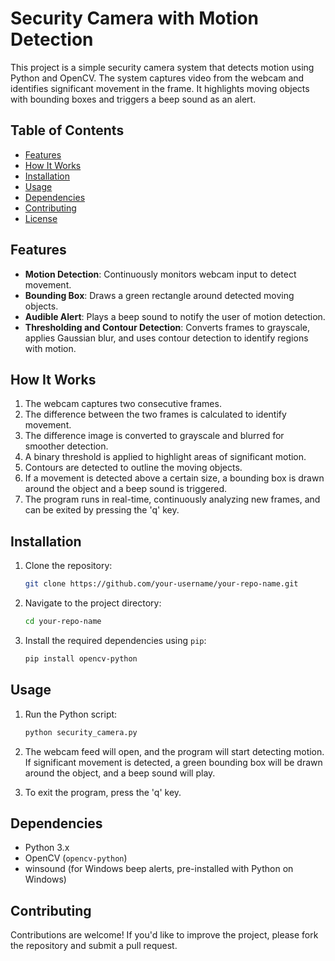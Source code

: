 # Security Camera with Motion Detection

This project is a simple security camera system that detects motion using Python and OpenCV. The system captures video from the webcam and identifies significant movement in the frame. It highlights moving objects with bounding boxes and triggers a beep sound as an alert.

## Table of Contents
- [Features](#features)
- [How It Works](#how-it-works)
- [Installation](#installation)
- [Usage](#usage)
- [Dependencies](#dependencies)
- [Contributing](#contributing)
- [License](#license)

## Features
- **Motion Detection**: Continuously monitors webcam input to detect movement.
- **Bounding Box**: Draws a green rectangle around detected moving objects.
- **Audible Alert**: Plays a beep sound to notify the user of motion detection.
- **Thresholding and Contour Detection**: Converts frames to grayscale, applies Gaussian blur, and uses contour detection to identify regions with motion.

## How It Works
1. The webcam captures two consecutive frames.
2. The difference between the two frames is calculated to identify movement.
3. The difference image is converted to grayscale and blurred for smoother detection.
4. A binary threshold is applied to highlight areas of significant motion.
5. Contours are detected to outline the moving objects.
6. If a movement is detected above a certain size, a bounding box is drawn around the object and a beep sound is triggered.
7. The program runs in real-time, continuously analyzing new frames, and can be exited by pressing the 'q' key.

## Installation

1. Clone the repository:
    ```bash
    git clone https://github.com/your-username/your-repo-name.git
    ```

2. Navigate to the project directory:
    ```bash
    cd your-repo-name
    ```

3. Install the required dependencies using `pip`:
    ```bash
    pip install opencv-python
    ```

## Usage
1. Run the Python script:
    ```bash
    python security_camera.py
    ```
2. The webcam feed will open, and the program will start detecting motion. If significant movement is detected, a green bounding box will be drawn around the object, and a beep sound will play.

3. To exit the program, press the 'q' key.

## Dependencies
- Python 3.x
- OpenCV (`opencv-python`)
- winsound (for Windows beep alerts, pre-installed with Python on Windows)

## Contributing
Contributions are welcome! If you'd like to improve the project, please fork the repository and submit a pull request.

